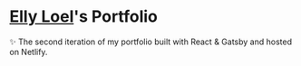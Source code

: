 # [Elly Loel](https://ellyloel.com/)'s Portfolio

✨ The second iteration of my portfolio built with React & Gatsby and hosted on Netlify.
